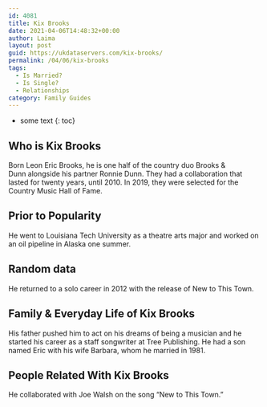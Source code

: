 ```yaml
---
id: 4081
title: Kix Brooks
date: 2021-04-06T14:48:32+00:00
author: Laima
layout: post
guid: https://ukdataservers.com/kix-brooks/
permalink: /04/06/kix-brooks
tags:
  - Is Married?
  - Is Single?
  - Relationships
category: Family Guides
---
```


* some text
{: toc}


## Who is Kix Brooks
                  
                  
                  
Born Leon Eric Brooks, he is one half of the country duo Brooks & Dunn alongside his partner Ronnie Dunn. They had a collaboration that lasted for twenty years, until 2010. In 2019, they were selected for the Country Music Hall of Fame.
                  
              
            
              
            
                
                
                
## Prior to Popularity
                  
                  
                  
He went to Louisiana Tech University as a theatre arts major and worked on an oil pipeline in Alaska one summer.
                  
              
            
              
            
                
                
                
## Random data
                  
                  
                  
He returned to a solo career in 2012 with the release of New to This Town.
                  
              
            
              
            
                
                
                
## Family & Everyday Life of Kix Brooks
                  
                  
                  
His father pushed him to act on his dreams of being a musician and he started his career as a staff songwriter at Tree Publishing. He had a son named Eric with his wife Barbara, whom he married in 1981.
                  
              
            
              
            
                
                
                
## People Related With Kix Brooks
                  
                  
                  
He collaborated with Joe Walsh on the song &#8220;New to This Town.&#8221;
                  
              
            
              
            
                
              
            
              
              
            
            
              
            
          
          
          